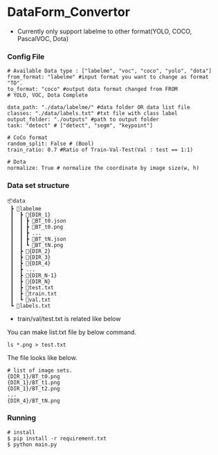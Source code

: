 # DataForm_Convertor

- Currently only support labelme to other format(YOLO, COCO, PascalVOC, Dota)


### Config File
```
# Available Data type : ["labelme", "voc", "coco", "yolo", "dota"]
from_format: "labelme" #input format you want to change as format "TO".
to_format: "coco" #output data format changed from FROM
# YOLO, VOC, Dota Complete 

data_path: "./data/labelme/" #data folder OR data list file
classes: "./data/labels.txt" #txt file with class label
output_folder: "./outputs" #path to output folder
task: "detect" # ["detect", "segm", "keypoint"]

# CoCo format
random_split: False # (Bool) 
train_ratio: 0.7 #Ratio of Train-Val-Test(Val : test == 1:1)

# Dota
normalize: True # normalize the coordinate by image size(w, h)
```

### Data set structure
```
📦data
 ┣ 📂labelme
 ┃  ┣ 📂{DIR_1}
 ┃  ┃ ┣ 📜BT_t0.json
 ┃  ┃ ┣ 📜BT_t0.png
 ┃  ┃ ┣ ...
 ┃  ┃ ┣ 📜BT_tN.json
 ┃  ┃ ┗ 📜BT_tN.png
 ┃  ┣ 📂{DIR_2}
 ┃  ┣ 📂{DIR_3}
 ┃  ┣ 📂{DIR_4}
 ┃  ┣ ...
 ┃  ┣ 📂{DIR_N-1}
 ┃  ┣ 📂{DIR_N}
 ┃  ┣ 📜test.txt
 ┃  ┣ 📜train.txt
 ┃  ┗ 📜val.txt
 ┗ 📜labels.txt
```

- train/val/test.txt is related like below

You can make list.txt file by below command.
```
ls *.png > test.txt
```
The file looks like below.
```
# list of image sets.
{DIR_1}/BT_t0.png
{DIR_1}/BT_t1.png
{DIR_1}/BT_t2.png
...
{DIR_4}/BT_tN.png
```

### Running
```
# install
$ pip install -r requirement.txt
$ python main.py
```
